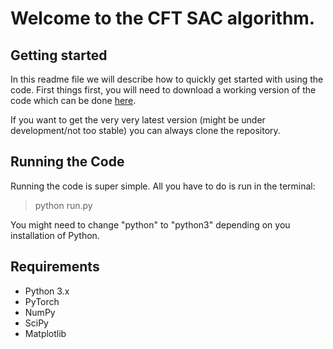 # Welcome to the CFT SAC algorithm.

## Getting started

In this readme file we will describe how to quickly get started with using the
code. First things first, you will need to download a working version of the
code which can be done [here](https://github.com/pake-jeralta/cft_sac/releases).

If you want to get the very very latest version (might be under development/not
too stable) you can always clone the repository.

## Running the Code

Running the code is super simple. All you have to do is run in the terminal:

> python run.py

You might need to change "python" to "python3" depending on you installation of
Python.

## Requirements

- Python 3.x
- PyTorch
- NumPy
- SciPy
- Matplotlib
